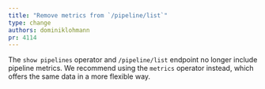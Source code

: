 ```yaml
---
title: "Remove metrics from `/pipeline/list`"
type: change
authors: dominiklohmann
pr: 4114
---
```


The `show pipelines` operator and `/pipeline/list` endpoint no longer include
pipeline metrics. We recommend using the `metrics` operator instead, which
offers the same data in a more flexible way.
